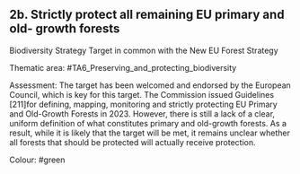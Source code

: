 ## 2b. Strictly protect all remaining EU primary and old- growth forests
Biodiversity Strategy
Target in common with the New EU Forest Strategy

Thematic area: #TA6_Preserving_and_protecting_biodiversity

Assessment: The target has been welcomed and endorsed by the European Council, which is key for this target. The Commission issued Guidelines [211]for defining, mapping, monitoring and strictly protecting EU Primary and Old-Growth Forests in 2023. However, there is still a lack of a clear, uniform definition of what constitutes primary and old-growth forests. As a result, while it is likely that the target will be met, it remains unclear whether all forests that should be protected will actually receive protection.

Colour: #green
